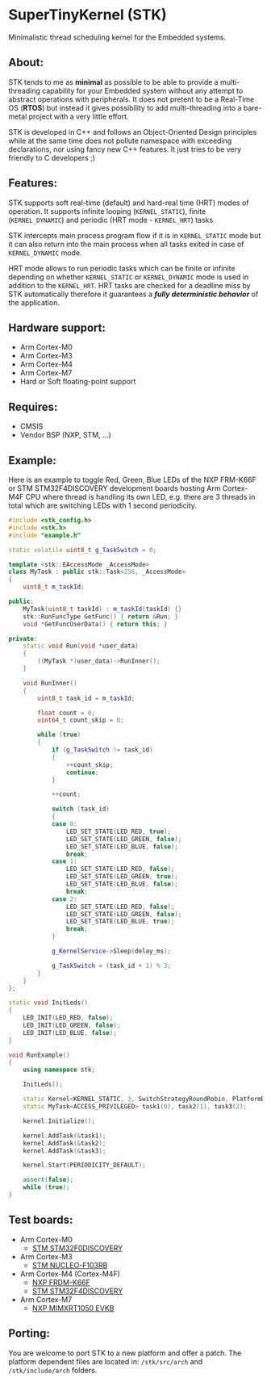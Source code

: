 # SuperTinyKernel (STK)
Minimalistic thread scheduling kernel for the Embedded systems.


## About:

STK tends to me as **minimal** as possible to be able to provide a multi-threading 
capability for your Embedded system without any attempt to abstract operations
with peripherals. It does not pretent to be a Real-Time OS (**RTOS**) but instead
it gives possibility to add multi-threading into a bare-metal project with
a very little effort.

STK is developed in C++ and follows an Object-Oriented Design principles while 
at the same time does not pollute namespace with exceeding declarations, nor 
using fancy new C++ features. It just tries to be very friendly to C developers ;)

## Features:
STK supports soft real-time (default) and hard-real time (HRT) modes of operation. 
It supports infinite looping (```KERNEL_STATIC```), finite (```KERNEL_DYNAMIC```) 
and periodic (HRT mode - ```KERNEL_HRT```) tasks.

STK intercepts main process program flow if it is in ```KERNEL_STATIC``` mode but it can
also return into the main process when all tasks exited in case of ```KERNEL_DYNAMIC``` 
mode.

HRT mode allows to run periodic tasks which can be finite or infinite depending on whether
```KERNEL_STATIC``` or ```KERNEL_DYNAMIC``` mode is used in addition to the ```KERNEL_HRT```.
HRT tasks are checked for a deadline miss by STK automatically therefore it guarantees 
a ***fully deterministic behavior*** of the application.

## Hardware support:
* Arm Cortex-M0
* Arm Cortex-M3
* Arm Cortex-M4
* Arm Cortex-M7
* Hard or Soft floating-point support

## Requires:
* CMSIS
* Vendor BSP (NXP, STM, ...)

## Example:

Here is an example to toggle Red, Green, Blue LEDs of the NXP FRM-K66F or 
STM STM32F4DISCOVERY development boards hosting Arm Cortex-M4F CPU where thread is 
handling its own LED, e.g. there are 3 threads in total which are switching LEDs 
with 1 second periodicity.

```cpp
#include <stk_config.h>
#include <stk.h>
#include "example.h"

static volatile uint8_t g_TaskSwitch = 0;

template <stk::EAccessMode _AccessMode>
class MyTask : public stk::Task<256, _AccessMode>
{
    uint8_t m_taskId;

public:
    MyTask(uint8_t taskId) : m_taskId(taskId) {}
    stk::RunFuncType GetFunc() { return &Run; }
    void *GetFuncUserData() { return this; }

private:
    static void Run(void *user_data)
    {
        ((MyTask *)user_data)->RunInner();
    }

    void RunInner()
    {
        uint8_t task_id = m_taskId;

        float count = 0;
        uint64_t count_skip = 0;

        while (true)
        {
            if (g_TaskSwitch != task_id)
            {
                ++count_skip;
                continue;
            }

            ++count;

            switch (task_id)
            {
            case 0:
                LED_SET_STATE(LED_RED, true);
                LED_SET_STATE(LED_GREEN, false);
                LED_SET_STATE(LED_BLUE, false);
                break;
            case 1:
                LED_SET_STATE(LED_RED, false);
                LED_SET_STATE(LED_GREEN, true);
                LED_SET_STATE(LED_BLUE, false);
                break;
            case 2:
                LED_SET_STATE(LED_RED, false);
                LED_SET_STATE(LED_GREEN, false);
                LED_SET_STATE(LED_BLUE, true);
                break;
            }

            g_KernelService->Sleep(delay_ms);

            g_TaskSwitch = (task_id + 1) % 3;
        }
    }
};

static void InitLeds()
{
    LED_INIT(LED_RED, false);
    LED_INIT(LED_GREEN, false);
    LED_INIT(LED_BLUE, false);
}

void RunExample()
{
    using namespace stk;

    InitLeds();

    static Kernel<KERNEL_STATIC, 3, SwitchStrategyRoundRobin, PlatformDefault> kernel;
    static MyTask<ACCESS_PRIVILEGED> task1(0), task2(1), task3(2);

    kernel.Initialize();

    kernel.AddTask(&task1);
    kernel.AddTask(&task2);
    kernel.AddTask(&task3);

    kernel.Start(PERIODICITY_DEFAULT);

    assert(false);
    while (true);
}
```

## Test boards:
* Arm Cortex-M0
  - [STM STM32F0DISCOVERY](https://www.st.com/en/evaluation-tools/stm32f0discovery.html)
* Arm Cortex-M3
  - [STM NUCLEO-F103RB](https://www.st.com/en/evaluation-tools/nucleo-f103rb.html)
* Arm Cortex-M4 (Cortex-M4F)
  - [NXP FRDM-K66F](http://www.google.com/search?q=FRDM-K66F)
  - [STM STM32F4DISCOVERY](http://www.google.com/search?q=STM32F4DISCOVERY)
* Arm Cortex-M7
  - [NXP MIMXRT1050 EVKB](http://www.google.com/search?q=MIMXRT1050-EVKB)

## Porting:

You are welcome to port STK to a new platform and offer a patch. The platform
dependent files are located in: ```/stk/src/arch``` and ```/stk/include/arch``` folders.